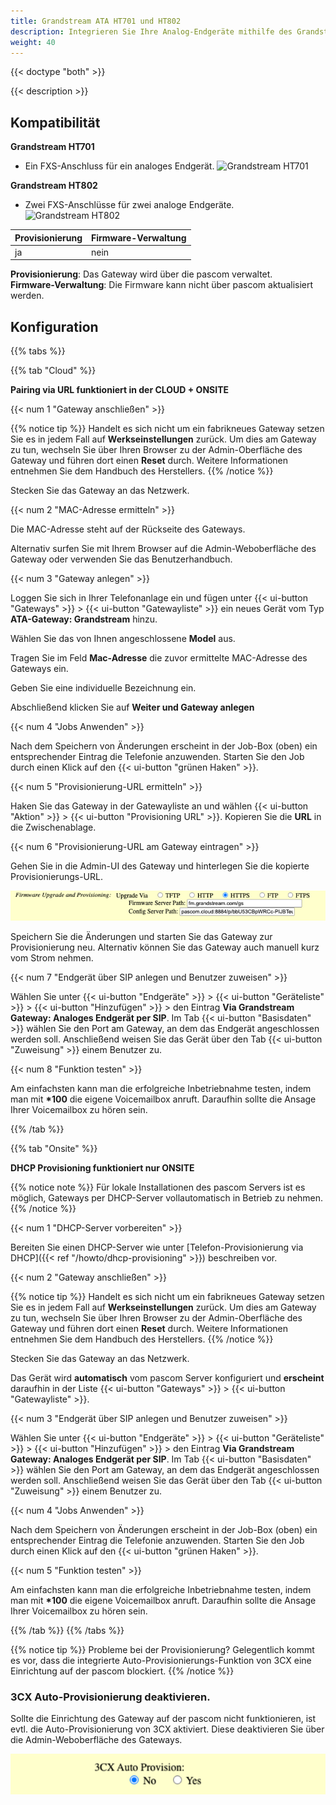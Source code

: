 ```yaml
---
title: Grandstream ATA HT701 und HT802
description: Integrieren Sie Ihre Analog-Endgeräte mithilfe des Grandstream ATA HT701 und HT802 in Ihre pascom
weight: 40
---
```


{{< doctype "both"  >}}

{{< description >}}

## Kompatibilität

**Grandstream HT701**

- Ein FXS-Anschluss für ein analoges Endgerät.
![Grandstream HT701](grandstream_ht701.jpg?width=300px)


**Grandstream HT802**

- Zwei FXS-Anschlüsse für zwei analoge Endgeräte.
![Grandstream HT802](grandstream_ht802.png?width=300px)


|Provisionierung|Firmware-Verwaltung|
|---|---|
|ja|nein|

**Provisionierung**: Das Gateway wird über die pascom verwaltet.<br>
**Firmware-Verwaltung**: Die Firmware kann nicht über pascom aktualisiert werden.<br>


## Konfiguration

{{% tabs %}}

{{% tab "Cloud" %}}

**Pairing via URL funktioniert in der CLOUD + ONSITE**  

{{< num 1 "Gateway anschließen" >}}

{{% notice tip %}}
Handelt es sich nicht um ein fabrikneues Gateway setzen Sie es in jedem
Fall auf **Werkseinstellungen** zurück. Um dies am Gateway zu tun, wechseln Sie über Ihren Browser zu der Admin-Oberfläche des Gateway und führen dort einen **Reset** durch. Weitere Informationen entnehmen Sie dem Handbuch des Herstellers. 
{{% /notice %}}

Stecken Sie das Gateway an das Netzwerk. 


{{< num 2 "MAC-Adresse ermitteln" >}}

Die MAC-Adresse steht auf der Rückseite des Gateways.

Alternativ surfen Sie mit Ihrem Browser auf die Admin-Weboberfläche des Gateway oder verwenden Sie das Benutzerhandbuch.


{{< num 3 "Gateway anlegen" >}}

Loggen Sie sich in Ihrer Telefonanlage ein und fügen unter {{< ui-button "Gateways" >}} > {{< ui-button "Gatewayliste" >}} ein
neues Gerät vom Typ **ATA-Gateway: Grandstream** hinzu.

Wählen Sie das von Ihnen angeschlossene **Model** aus.

Tragen Sie im Feld **Mac-Adresse** die zuvor ermittelte MAC-Adresse des Gateways
ein.

Geben Sie eine individuelle Bezeichnung ein.

Abschließend klicken Sie auf **Weiter und Gateway anlegen**

{{< num 4 "Jobs Anwenden" >}}

Nach dem Speichern von Änderungen erscheint in der Job-Box (oben) ein
entsprechender Eintrag die Telefonie anzuwenden. Starten Sie den Job durch
einen Klick auf den {{< ui-button "grünen Haken" >}}.

{{< num 5 "Provisionierung-URL ermitteln" >}}

Haken Sie das Gateway in der Gatewayliste an und wählen {{< ui-button "Aktion" >}} > {{< ui-button "Provisioning URL" >}}. Kopieren Sie die **URL** in die Zwischenablage.

{{< num 6 "Provisionierung-URL am Gateway eintragen" >}}

Gehen Sie in die Admin-UI des Gateway und hinterlegen Sie die kopierte Provisionierungs-URL.

![Grandstream Provisioning URL](provisioning_url.png)

Speichern Sie die Änderungen und starten Sie das Gateway zur Provisionierung neu. Alternativ können Sie das Gateway
auch manuell kurz vom Strom nehmen.


{{< num 7 "Endgerät über SIP anlegen und Benutzer zuweisen" >}}

Wählen Sie unter {{< ui-button "Endgeräte" >}} > {{< ui-button "Geräteliste" >}} > {{< ui-button "Hinzufügen" >}} > den Eintrag **Via Grandstream Gateway: Analoges Endgerät per SIP**.
Im Tab {{< ui-button "Basisdaten" >}} wählen Sie den Port am Gateway, an dem das Endgerät angeschlossen werden soll. Anschließend weisen Sie das Gerät über den Tab {{< ui-button "Zuweisung" >}} einem Benutzer zu.

{{< num 8 "Funktion testen" >}}

Am einfachsten kann man die erfolgreiche Inbetriebnahme testen, indem man mit **\*100** die eigene Voicemailbox anruft. Daraufhin sollte die Ansage Ihrer Voicemailbox zu hören sein.

{{% /tab %}}

{{% tab "Onsite" %}}

**DHCP Provisioning funktioniert nur ONSITE**  


{{% notice note %}}
Für lokale Installationen des pascom Servers ist es möglich, Gateways per DHCP-Server vollautomatisch in Betrieb zu nehmen.
{{% /notice %}}

{{< num 1 "DHCP-Server vorbereiten" >}}

Bereiten Sie einen DHCP-Server wie unter [Telefon-Provisionierung via DHCP]({{< ref "/howto/dhcp-provisioning" >}}) beschreiben vor.

{{< num 2 "Gateway anschließen" >}}

{{% notice tip %}}
Handelt es sich nicht um ein fabrikneues Gateway setzen Sie es in jedem
Fall auf **Werkseinstellungen** zurück. Um dies am Gateway zu tun, wechseln Sie über Ihren Browser zu der Admin-Oberfläche des Gateway und führen dort einen **Reset** durch. Weitere Informationen entnehmen Sie dem Handbuch des Herstellers. 
{{% /notice %}}

Stecken Sie das Gateway an das Netzwerk.

Das Gerät wird **automatisch** vom pascom Server konfiguriert und **erscheint** daraufhin in der Liste {{< ui-button "Gateways" >}} > {{< ui-button "Gatewayliste" >}}. 

{{< num 3 "Endgerät über SIP anlegen und Benutzer zuweisen" >}}

Wählen Sie unter {{< ui-button "Endgeräte" >}} > {{< ui-button "Geräteliste" >}} > {{< ui-button "Hinzufügen" >}} > den Eintrag **Via Grandstream Gateway: Analoges Endgerät per SIP**.
Im Tab {{< ui-button "Basisdaten" >}} wählen Sie den Port am Gateway, an dem das Endgerät angeschlossen werden soll. Anschließend weisen Sie das Gerät über den Tab {{< ui-button "Zuweisung" >}} einem Benutzer zu.

{{< num 4 "Jobs Anwenden" >}}

Nach dem Speichern von Änderungen erscheint in der Job-Box (oben) ein
entsprechender Eintrag die Telefonie anzuwenden. Starten Sie den Job durch
einen Klick auf den {{< ui-button "grünen Haken" >}}.

{{< num 5 "Funktion testen" >}}

Am einfachsten kann man die erfolgreiche Inbetriebnahme testen, indem man mit **\*100** die eigene Voicemailbox anruft. Daraufhin sollte die Ansage Ihrer Voicemailbox zu hören sein.

{{% /tab %}}
{{% /tabs %}}

{{% notice tip %}}
Probleme bei der Provisionierung? Gelegentlich kommt es vor, dass die integrierte Auto-Provisionierungs-Funktion von 3CX eine Einrichtung auf der pascom blockiert.
{{% /notice %}}

### 3CX Auto-Provisionierung deaktivieren.

Sollte die Einrichtung des Gateway auf der pascom nicht funktionieren, ist evtl. die Auto-Provisionierung von 3CX aktiviert. Diese deaktivieren Sie über die Admin-Weboberfläche des Gateways.

![3CX Auto Provisioning](3cx_autoprovisioning.png?width=60%)


